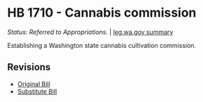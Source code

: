 # HB 1710 - Cannabis commission
*Status: Referred to Appropriations.* | [leg.wa.gov summary](https://app.leg.wa.gov/billsummary?BillNumber=1710&Year=2021)

Establishing a Washington state cannabis cultivation commission.

## Revisions
* [Original Bill](1/)
* [Substitute Bill](S/)